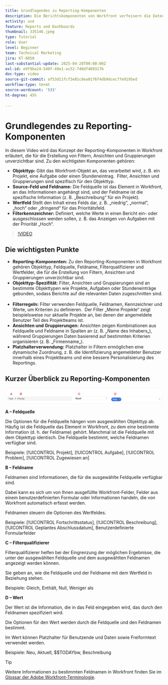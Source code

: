 ```yaml
---
title: Grundlegendes zu Reporting-Komponenten
description: Die Berichtskomponenten von Workfront verfeinern die Datenvisualisierung mit objektbasierten Filtern, dynamischen Ansichten, strukturierten Gruppierungen und Platzhalterfunktionen für maßgeschneiderte Einblicke.
activity: use
feature: Reports and Dashboards
thumbnail: 335146.jpeg
type: Tutorial
role: User
level: Beginner
team: Technical Marketing
jira: KT-8850
last-substantial-update: 2025-04-28T00:00:00Z
exl-id: e9f9ba24-540f-49e1-ac52-740df489317b
doc-type: video
source-git-commit: af53d11fcf3e81c8ea0176f4db9dcec77e9195ed
workflow-type: tm+mt
source-wordcount: '533'
ht-degree: 45%

---
```


# Grundlegendes zu Reporting-Komponenten

In diesem Video wird das Konzept der Reporting-Komponenten in Workfront erläutert, die für die Erstellung von Filtern, Ansichten und Gruppierungen unverzichtbar sind. Zu den wichtigsten Komponenten gehören:

* **Objekttyp:** Gibt das Workfront-Objekt an, das verarbeitet wird, z. B. ein Projekt, eine Aufgabe oder einen Stundeneintrag. &#x200B; Filter, Ansichten und Gruppierungen sind spezifisch für den Objekttyp. &#x200B;
* **Source-Feld und Feldname:** Die Feldquelle ist das Element in Workfront, an das Informationen angehängt sind, und der Feldname ist die spezifische Information (z. B. „Beschreibung“ für ein Projekt). &#x200B;
* **Wertfeld** Stellt den Inhalt eines Felds dar, z. B. „niedrig“, „normal“, „hoch“ oder „dringend“ für das Prioritätsfeld. &#x200B;
* **Filterkennzeichner:** Definiert, welche Werte in einen Bericht ein- oder ausgeschlossen werden sollen, z. B. das Anzeigen von Aufgaben mit der Priorität „Hoch“. &#x200B;


>[!VIDEO](https://video.tv.adobe.com/v/335146/?quality=12&learn=on)

## Die wichtigsten Punkte

* **Reporting-Komponenten:** Zu den Reporting-Komponenten in Workfront gehören Objekttyp, Feldquelle, Feldname, Filterqualifizierer und Wertfelder, die für die Erstellung von Filtern, Ansichten und Gruppierungen unverzichtbar sind. &#x200B;
* **Objekttyp-Spezifität:** Filter, Ansichten und Gruppierungen sind an bestimmte Objekttypen wie Projekte, Aufgaben oder Stundeneinträge gebunden, sodass Berichte auf die relevanten Daten zugeschnitten sind. &#x200B;
* **Filterregeln:** Filter verwenden Feldquelle, Feldnamen, Kennzeichner und Werte, um Kriterien zu definieren. &#x200B; Der Filter „Meine Projekte“ zeigt beispielsweise nur aktuelle Projekte an, bei denen der angemeldete Benutzer Teil des Projektteams ist. &#x200B;
* **Ansichten und Gruppierungen:** Ansichten zeigen Kombinationen aus Feldquelle und Feldname in Spalten an (z. B. „Name des Inhabers„), während Gruppierungen Daten basierend auf bestimmten Kriterien organisieren (z. B. „Firmenname„). &#x200B;
* **Platzhalterverwendung:** Platzhalter in Filtern ermöglichen eine dynamische Zuordnung, z. B. die Identifizierung angemeldeter Benutzer innerhalb eines Projektteams und eine bessere Personalisierung des Reportings. &#x200B;

## Kurzer Überblick zu Reporting-Komponenten

![Ein Screenshot des Bildschirms zum Erstellen eines Filters](assets/reporting-components-1.png)

**A – Feldquelle**

Die Optionen für die Feldquelle hängen vom ausgewählten Objekttyp ab. Häufig ist die Feldquelle das Element in Workfront, zu dem eine bestimmte Information (d. h. der Feldname) gehört. Manchmal ist die Feldquelle mit dem Objekttyp identisch.
Die Feldquelle bestimmt, welche Feldnamen verfügbar sind.

Beispiele: [!UICONTROL Projekt], [!UICONTROL Aufgabe], [!UICONTROL Problem], [!UICONTROL Zugewiesen an]

**B – Feldname**

Feldnamen sind Informationen, die für die ausgewählte Feldquelle verfügbar sind.

Dabei kann es sich um von Ihnen ausgefüllte Workfront-Felder, Felder aus einem benutzerdefinierten Formular oder Informationen handeln, die von Workfront automatisch erfasst werden.

Feldnamen steuern die Optionen des Wertfeldes.

Beispiele: [!UICONTROL Fortschrittsstatus], [!UICONTROL Beschreibung], [!UICONTROL Geplantes Abschlussdatum], Benutzerdefinierte Formularfelder

**C – Filterqualifizierer**

Filterqualifizierer helfen bei der Eingrenzung der möglichen Ergebnisse, die unter der ausgewählten Feldquelle und dem ausgewählten Feldnamen angezeigt werden können.

Sie geben an, wie die Feldquelle und der Feldname mit dem Wertfeld in Beziehung stehen.

Beispiele: Gleich, Enthält, Null, Weniger als

**D – Wert**

Der Wert ist die Information, die in das Feld eingegeben wird, das durch den Feldnamen spezifiziert wird.

Die Optionen für den Wert werden durch die Feldquelle und den Feldnamen bestimmt.

Im Wert können Platzhalter für Benutzende und Daten sowie Freiformtext verwendet werden.

Beispiele: Neu, Aktuell, $$TODAYbw, Beschreibung

>[!TIP]
>
>Weitere Informationen zu bestimmten Feldnamen in Workfront finden Sie im [Glossar der Adobe Workfront-Terminologie](https://experienceleague.adobe.com/docs/workfront/using/basics/workfront-terminology-glossary.html?lang=de).

